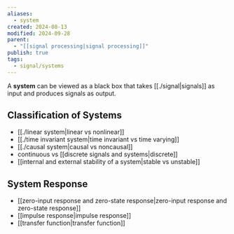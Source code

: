 ```yaml
---
aliases:
  - system
created: 2024-08-13
modified: 2024-09-28
parent:
  - "[[signal processing|signal processing]]"
publish: true
tags:
  - signal/systems
---
```

A **system** can be viewed as a black box that takes [[./signal|signals]] as input and produces signals as output.

## Classification of Systems
- [[./linear system|linear vs nonlinear]]
- [[./time invariant system|time invariant vs time varying]]
- [[./causal system|causal vs noncausal]]
- continuous vs [[discrete signals and systems|discrete]]
- [[internal and external stability of a system|stable vs unstable]]

## System Response
- [[zero-input response and zero-state response|zero-input response and zero-state response]]
- [[impulse response|impulse response]]
- [[transfer function|transfer function]]